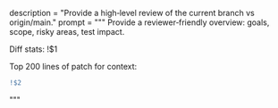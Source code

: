 description = "Provide a high‑level review of the current branch vs origin/main."
prompt = """
Provide a reviewer‑friendly overview: goals, scope, risky areas, test impact.


Diff stats:
!$1


Top 200 lines of patch for context:
```diff
!$2
```
"""
